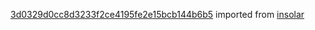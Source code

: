 [3d0329d0cc8d3233f2ce4195fe2e15bcb144b6b5](https://github.com/insolar/insolar/commit/3d0329d0cc8d3233f2ce4195fe2e15bcb144b6b5) imported from [insolar](https://github.com/insolar/insolar)
